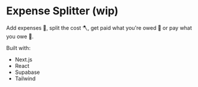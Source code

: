 # Expense Splitter (wip)
Add expenses 🧾, split the cost 🪓, get paid what you're owed 🤑 or pay what you owe 🥲.

Built with:
* Next.js
* React
* Supabase
* Tailwind
